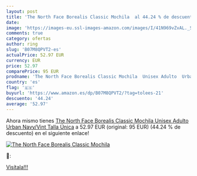 ```yaml
---
layout: post
title: 'The North Face Borealis Classic Mochila  al 44.24 % de descuento'
date: 
image: 'https://images-eu.ssl-images-amazon.com/images/I/41N969vZvAL._SL200_.jpg'
comments: true
category: ofertas
author: ring
slug: 'B07M8QPVT2-es'
actualPrice: 52.97 EUR
currency: EUR
price: 52.97
comparePrice: 95 EUR
prodname: 'The North Face Borealis Classic Mochila  Unisex Adulto  Urban Navy/Vint  Talla Única'
country: 'es'
flag: '🇪🇸'
buyurl: 'https://www.amazon.es/dp/B07M8QPVT2/?tag=tolees-21'
descuento: '44.24'
average: '52.97'
---
```


Ahora mismo tienes [The North Face Borealis Classic Mochila  Unisex Adulto  Urban Navy/Vint  Talla Única](https://www.amazon.es/dp/B07M8QPVT2/?tag=tolees-21) a 52.97 EUR (original: 95 EUR) (44.24 %  de descuento) en el siguiente enlace!

[![The North Face Borealis Classic Mochila ](https://images-eu.ssl-images-amazon.com/images/I/41N969vZvAL._SL200_.jpg)](https://www.amazon.es/dp/B07M8QPVT2/?tag=tolees-21)

🔎:


[Visítala!!!](https://www.amazon.es/dp/B07M8QPVT2/?tag=tolees-21)
